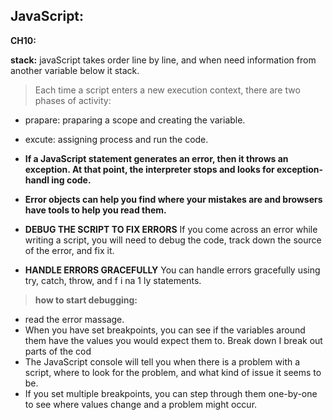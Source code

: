 ## JavaScript:

**CH10:**

**stack:**  javaScript takes order line by line, and when need information from another variable below it stack.

> Each time a script enters a new execution context, there are two phases of activity:
- prapare: praparing a scope and creating the variable.
- excute: assigning process and run the code.

- **If a JavaScript statement generates an error, then it throws an exception. At that point, the interpreter stops and looks for exception-handl ing code.**
- **Error objects can help you find where your mistakes are and browsers have tools to help you read them.**

- **DEBUG THE SCRIPT TO FIX ERRORS** If you come across an error while writing a script, you will need to debug the code, track down the source of the error, and fix it.
- **HANDLE ERRORS GRACEFULLY** You can handle errors gracefully using try, catch, throw, and f i na 1 ly statements.

> **how to start debugging:**

- read the error massage.
- When you have set breakpoints, you can see if the variables around them have the values you would expect them to.
Break down I break out parts of the cod
- The JavaScript console will tell you when there is a problem with a script, where to look for the problem, and what kind of issue it seems to be.
- If you set multiple breakpoints, you can step through them one-by-one to see where values change and a problem might occur.